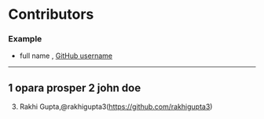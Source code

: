 # Contributors

### Example
- full name , [GitHub username](link)

---
1 opara prosper
2 john doe
---
3. Rakhi Gupta,@rakhigupta3(https://github.com/rakhigupta3)
